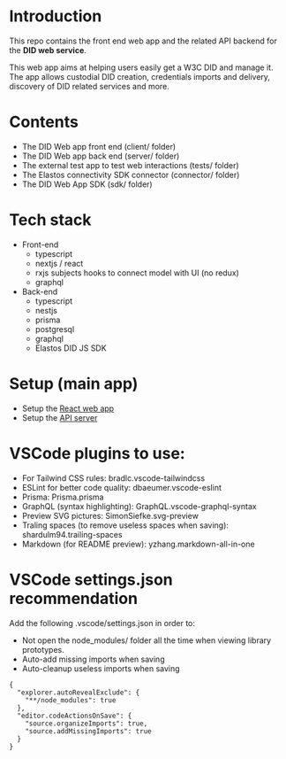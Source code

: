 # Introduction

This repo contains the front end web app and the related API backend for the **DID web service**.

This web app aims at helping users easily get a W3C DID and manage it. The app allows custodial DID creation, credentials imports and delivery, discovery of DID related services and more.

# Contents

- The DID Web app front end (client/ folder)
- The DID Web app back end (server/ folder)
- The external test app to test web interactions (tests/ folder)
- The Elastos connectivity SDK connector (connector/ folder)
- The DID Web App SDK (sdk/ folder)
# Tech stack

- Front-end
  - typescript
  - nextjs / react
  - rxjs subjects hooks to connect model with UI (no redux)
  - graphql
- Back-end
  - typescript
  - nestjs
  - prisma
  - postgresql
  - graphql
  - Elastos DID JS SDK

# Setup (main app)

- Setup the [React web app](/client/did-web-service/README.md)
- Setup the [API server](/server/api/README.md)

# VSCode plugins to use:

- For Tailwind CSS rules: bradlc.vscode-tailwindcss
- ESLint for better code quality: dbaeumer.vscode-eslint
- Prisma: Prisma.prisma
- GraphQL (syntax highlighting): GraphQL.vscode-graphql-syntax
- Preview SVG pictures: SimonSiefke.svg-preview
- Traling spaces (to remove useless spaces when saving): shardulm94.trailing-spaces
- Markdown (for README preview): yzhang.markdown-all-in-one

# VSCode settings.json recommendation

Add the following .vscode/settings.json in order to:

- Not open the node_modules/ folder all the time when viewing library prototypes.
- Auto-add missing imports when saving
- Auto-cleanup useless imports when saving

```
{
  "explorer.autoRevealExclude": {
    "**/node_modules": true
  },
  "editor.codeActionsOnSave": {
    "source.organizeImports": true,
    "source.addMissingImports": true
  }
}
```